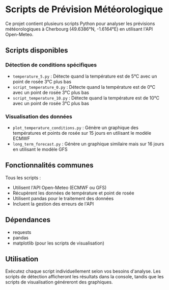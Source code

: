 # Scripts de Prévision Météorologique

Ce projet contient plusieurs scripts Python pour analyser les prévisions météorologiques à Cherbourg (49.6386°N, -1.6164°E) en utilisant l'API Open-Meteo.

## Scripts disponibles

### Détection de conditions spécifiques

- `temperature_5.py` : Détecte quand la température est de 5°C avec un point de rosée 3°C plus bas
- `script_temperature_0.py` : Détecte quand la température est de 0°C avec un point de rosée 3°C plus bas
- `script_temperature_10.py` : Détecte quand la température est de 10°C avec un point de rosée 3°C plus bas

### Visualisation des données

- `plot_temperature_conditions.py` : Génère un graphique des températures et points de rosée sur 15 jours en utilisant le modèle ECMWF
- `long_term_forecast.py` : Génère un graphique similaire mais sur 16 jours en utilisant le modèle GFS

## Fonctionnalités communes

Tous les scripts :
- Utilisent l'API Open-Meteo (ECMWF ou GFS)
- Récupèrent les données de température et point de rosée
- Utilisent pandas pour le traitement des données
- Incluent la gestion des erreurs de l'API

## Dépendances

- requests
- pandas
- matplotlib (pour les scripts de visualisation)

## Utilisation

Exécutez chaque script individuellement selon vos besoins d'analyse. Les scripts de détection afficheront les résultats dans la console, tandis que les scripts de visualisation généreront des graphiques.
